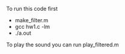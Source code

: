 To run this code first
- make_filter.m
- gcc hw1.c -lm
- ./a.out

To play the sound you can run play_filtered.m
